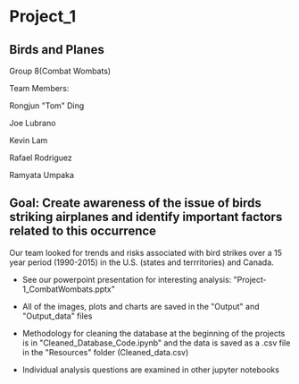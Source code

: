 # Project_1

## Birds and Planes

Group 8(Combat Wombats)

Team Members:

Rongjun "Tom" Ding

Joe Lubrano

Kevin Lam

Rafael Rodriguez

Ramyata Umpaka

## Goal: Create awareness of the issue of birds striking airplanes and identify important factors related to this occurrence

Our team looked for trends and risks associated with bird strikes over a 15 year period (1990-2015) in the U.S. (states and terrritories) and Canada. 

* See our powerpoint presentation for interesting analysis: "Project-1_CombatWombats.pptx"

* All of the images, plots and charts are saved in the "Output" and "Output_data" files

* Methodology for cleaning the database at the beginning of the projects is in "Cleaned_Database_Code.ipynb" and the data is saved as a .csv file in the "Resources" folder (Cleaned_data.csv)

* Individual analysis questions are examined in other jupyter notebooks
